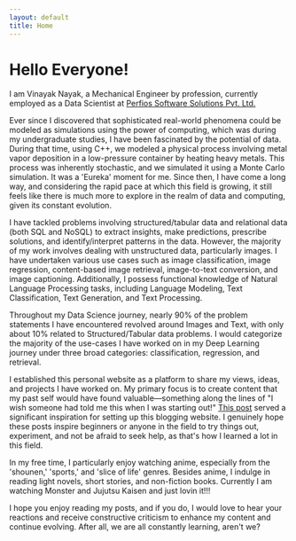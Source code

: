 ```yaml
---
layout: default
title: Home
---
```


# Hello Everyone!

I am Vinayak Nayak, a Mechanical Engineer by profession, currently employed as a Data Scientist at [Perfios Software Solutions Pvt. Ltd.](https://www.perfios.com/)

Ever since I discovered that sophisticated real-world phenomena could be modeled as simulations using the power of computing, which was during my undergraduate studies, I have been fascinated by the potential of data. During that time, using C++, we modeled a physical process involving metal vapor deposition in a low-pressure container by heating heavy metals. This process was inherently stochastic, and we simulated it using a Monte Carlo simulation. It was a 'Eureka' moment for me. Since then, I have come a long way, and considering the rapid pace at which this field is growing, it still feels like there is much more to explore in the realm of data and computing, given its constant evolution.

I have tackled problems involving structured/tabular data and relational data (both SQL and NoSQL) to extract insights, make predictions, prescribe solutions, and identify/interpret patterns in the data. However, the majority of my work involves dealing with unstructured data, particularly images. I have undertaken various use cases such as image classification, image regression, content-based image retrieval, image-to-text conversion, and image captioning. Additionally, I possess functional knowledge of Natural Language Processing tasks, including Language Modeling, Text Classification, Text Generation, and Text Processing.

Throughout my Data Science journey, nearly 90% of the problem statements I have encountered revolved around Images and Text, with only about 10% related to Structured/Tabular data problems. I would categorize the majority of the use-cases I have worked on in my Deep Learning journey under three broad categories: classification, regression, and retrieval.

I established this personal website as a platform to share my views, ideas, and projects I have worked on. My primary focus is to create content that my past self would have found valuable—something along the lines of "I wish someone had told me this when I was starting out!" [This post]((https://www.fast.ai/posts/2017-04-06-alternatives.html)) served a significant inspiration for setting up this blogging website. I genuinely hope these posts inspire beginners or anyone in the field to try things out, experiment, and not be afraid to seek help, as that's how I learned a lot in this field.

In my free time, I particularly enjoy watching anime, especially from the 'shounen,' 'sports,' and 'slice of life' genres. Besides anime, I indulge in reading light novels, short stories, and non-fiction books. Currently I am watching Monster and Jujutsu Kaisen and just lovin it!!!

I hope you enjoy reading my posts, and if you do, I would love to hear your reactions and receive constructive criticism to enhance my content and continue evolving. After all, we are all constantly learning, aren't we?

<!-- <div class="posts">
  {% for post in paginator.posts %}
  <div class="post">
    <h1 class="post-title">
      <a href="{{ post.url }}">
        {{ post.title }}
      </a>
    </h1>

    <span class="post-date">{{ post.date | date_to_string }}</span>

    {{ post.content }}
  </div>
  {% endfor %}
</div>

<div class="pagination">
  {% if paginator.next_page %}
    <a class="pagination-item older" href="{{ site.baseurl }}page{{paginator.next_page}}">Older</a>
  {% else %}
    <span class="pagination-item older">Older</span>
  {% endif %}
  {% if paginator.previous_page %}
    {% if paginator.page == 2 %}
      <a class="pagination-item newer" href="{{ site.baseurl }}">Newer</a>
    {% else %}
      <a class="pagination-item newer" href="{{ site.baseurl }}page{{paginator.previous_page}}">Newer</a>
    {% endif %}
  {% else %}
    <span class="pagination-item newer">Newer</span>
  {% endif %}
</div> -->

